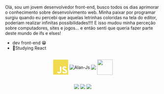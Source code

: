 Olá, sou um jovem desenvolvedor front-end, busco todos os dias aprimorar o conhecimento sobre desenvolvimento web.
Minha paixar por programar surgiu quando eu percebi que aquelas letrinhas coloridas na tela do editor, poderiam realizar infinitas possibilidades!!!! E isso mudou minha perceção sobre computadores, sites e jogos... e então senti que queria fazer parte deste mundo de ifs e elses!
 - dev front-end 😁
 - 🌱Studying React 



<div align="center">
  
</div>


##
<div align="center">

  <img align="center" alt="Alan-Js" height="50" width="50" src="https://raw.githubusercontent.com/devicons/devicon/master/icons/javascript/javascript-plain.svg">
  <img align="center" alt="Alan-Js" height="65" width="70" src="https://cdn0.iconfinder.com/data/icons/social-network-9/50/22-512.png">
  <img align="center" whidth="50"  height="50" src="https://cdn.jsdelivr.net/gh/devicons/devicon/icons/react/react-original-wordmark.svg" />
  <img align="center" height="50" width="50" src="https://cdn.jsdelivr.net/gh/devicons/devicon/icons/csharp/csharp-plain.svg" /> 
   
</div>

##
<div align="center"> 
  <a href="https://instagram.com/alanmestezk" target="_blank"><img src="https://img.shields.io/badge/-Instagram-%23E4405F?style=for-the-badge&logo=instagram&logoColor=white" target="_blank"></a>
  <a href="https://www.linkedin.com/in/alan-souza-mestezk-9b86a2154" target="_blank"><img src="https://img.shields.io/badge/-LinkedIn-%230077B5?style=for-the-badge&logo=linkedin&logoColor=white" target="_blank"></a> 
    <a href = "https://mail.google.com/mail/u/0/#inbox"><img src="https://img.shields.io/badge/-Gmail-%23333?style=for-the-badge&logo=gmail&logoColor=white" target="_blank"></a>
</div>
  
  

